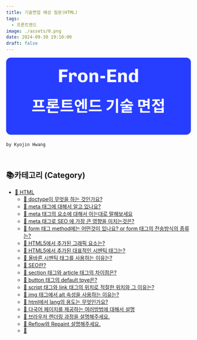 ```yaml
---
title: 기술면접 예상 질문(HTML)
tags:
  - 프론트엔드
image: ./assets/0.png
date: 2024-09-30 19:10:00
draft: false
---
```


![banner](./assets/0.png)

`by Kyojin Hwang`

<br/>

## 📚카테고리 (Category)

- [📌 HTML](#📌-HTML)
  - [🦴 doctype이 무엇을 하는 것인가요?](#<strong>🦴-doctype이-무엇을-하는-것인가요?</strong>)
  - [🦴 meta 태그에 대해서 알고 있나요?](#<strong>🦴-meta-태그에-대해서-알고-있나요?</strong>)
  - [🦴 meta 태그의 요소에 대해서 아는대로 말해보세요](#<strong>🦴-meta-태그의-요소에-대해서-아는대로-말해보세요</strong>)
  - [🦴 meta 태그로 SEO 에 가장 큰 영향을 미치는것은?](#<strong>🦴-meta-태그로-SEO-에-가장-큰-영향을-미치는것은?</strong>)
  - [🦴 form 태그 method에는 어떤것이 있나요? or form 태그의 전송방식의 종류는?](#<strong>🦴-form-태그-method에는-어떤것이-있나요?-or-form-태그의-전송방식의-종류는?</strong>)
  - [🦴 HTML5에서 추가된 그래픽 요소는?](#<strong>🦴-HTML5에서-추가된-그래픽-요소는?</strong>)
  - [🦴 HTML5에서 추가된 대표적인 시멘틱 태그는?](#<strong>🦴-HTML5에서-추가된-대표적인-시멘틱-태그는?</strong>)
  - [🦴 올바른 시멘틱 태그를 사용하는 이유는?](#<strong>🦴-올바른-시멘틱-태그를-사용하는-이유는?</strong>)
  - [🦴 SEO란?](#<strong>🦴-SEO란?</strong>)
  - [🦴 section 태그와 article 태그의 차이점은?](#<strong>🦴-section-태그와-article-태그의-차이점은?</strong>)
  - [🦴 button 태그의 default tpye은?](#<strong>🦴-button-태그의-default-tpye은?</strong>)
  - [🦴 script 태그와 link 태그의 위치로 적절한 위치와 그 이유는?](#<strong>🦴-script-태그와-link-태그의-위치로-적절한-위치와-그-이유는?</strong>)
  - [🦴 img 태그에서 alt 속성을 사용하는 이유는?](#<strong>🦴-img-태그에서-alt-속성을-사용하는-이유는?</strong>)
  - [🦴 html에서 lang의 용도는 무엇인가요?](#<strong>🦴-html에서-lang의-용도는-무엇인가요?</strong>)
  - [🦴 다국어 페이지를 제공하는 여러방법에 대해서 설명](#<strong>🦴-다국어-페이지를-제공하는-여러방법에-대해서-설명</strong>)
  - [🦴 브라우저 렌더링 과정을 설명해주세요.](#<strong>🦴-브라우저-렌더링-과정을-설명해주세요.</strong>)
  - [🦴 Reflow와 Repaint 설명해주세요.](#<strong>🦴-Reflow와-Repaint-설명해주세요.</strong>)
  - [🦴 <script>, <script async>와 <script defer> 차이점을 설명해주세요.](#<strong>🦴-<code><script></code>,-<code><script-async></code>와-<code><script-defer></code>-차이점을-설명해주세요.</strong>)
  - [🦴 data-속성은 무엇을 하는 것인가요? 사용했을 때 이점은 무엇인가요?](#<strong>🦴-data-속성은-무엇을-하는-것인가요?-사용했을-때-이점은-무엇인가요?</strong>)
  - [🦴 Progressive rendering이란 무엇인가요?](#<strong>🦴-Progressive-rendering이란-무엇인가요?</strong>)

## 📌 Computer Science

### **🔓 CORS란 무엇인가요?**

- 약어 : Cross-Origin Resource Sharing ( 교차 출처 리소스 공유)
- 악의적인 웹 사이트가 사용자의 브라우저를 통해 다른 사이트에 요청을 보내 사용자 정보를 훔치는 공격을 막기 위해 동일 출처 정책이 도입되었습니다. 하지만, CORS를 통해 서버는 명시적으로 안전한 출처에 대해 교차 출처 요청을 허용할 수 있습니다.

### **🍪 Cookie, SessionStorage, LocalStorage의 차이점을 설명**

**생성 방법**

- 쿠키는 서버 측에서 Set-Cookie 헤더를 사용하거나 브라우저에서 직접 생성할 수 있다.
- local과 session은 클라이언트(브라우저)에서 자바 스크립트를 사용하여 생성한다.

**데이터 만료**

- 쿠키는 수동으로 설정한다.
- local은 영구적이며 session은 브라우저 탭을 닫을 때 만료된다.

**브라우저 전체에서 지속**

- Local에서만 가능하다.
- 쿠키는 만료 설정 여부에 따라 다르다.

**용량**

- 쿠키 (4kb)
- local/session (5MB)

**접근성**

- session만 같은 탭에서 지속되며
- 쿠키와 local은 모든 윈도우에서 접근 가능하다.

## 📌 HTML

### **🦴 doctype이 무엇을 하는 것인가요?**

- document type의 약어이다.
- 웹 페이지의 `최상단에 DOCTYPE을 선언`하여 웹 페이지가 어떤 버전의 `HTML, XHTML을 사용하는지 명시`한다.
- `HTML5 이전버전을 폐지하지 않는 이유` : 과거에 작성된, 웹 자료의 보존이 필요하기 때문에 유지하고 있다고 한다.

### **🦴 meta 태그에 대해서 알고 있나요?**

- 메타데이터는 문서에 대한 추가 정보를 제공하며, 브라우저나 검색 엔진(SEO) 등이 문서를 해석하고 처리할 때 활용
- `<head>` 태그 안에 사용되는 태그
- **http-equiv="항목 명"**
  - 웹 브라우저 서버에 명령을 내리는 속성
  - name 속성을 대신해 사용할 수 있음
  - html 문서가 응답 헤더와 함께 서버로부터 웹 브라우저에 전송되었을때만 의미를 가짐
  - content 속성의 정보, 값을 위한 HTTP header를 제공
- **name="정보 이름"**
  - meta 정보의 이름을 지정
  - 여러개 meta 정보의 이름을 정할 수 있으며, 지정하지 않으면 http-equiv와 같은 기능
- **content="정보 값"**
  - meta 정보의 내용을 지정
  - name 속성과 http-equiv와 연관된 값을 줌

### **🦴 meta 태그의 요소에 대해서 아는대로 말해보세요**

`keywords`

- 검색엔진에 의해 검색되는 단어 지정

```html {numberLines}
<meta name="keywords" content="HTML" />
```

`title`

- 홈페이지 제목

```html {numberLines}
<meta name="title" content="Owen | 블로그" />
```

`Description`

- 검색 결과에 표시되는 문자 지정

```html {numberLines}
<meta name="Description" content="안녕하세요. OWEN의 개발 블로그 입니다." />
```

`robots`

- 검색 로봇 제어
  - noindex: 검색 결과에 이 페이지를 표시 하지 않는다.
  - nofollow: 이 페이지의 링크를 따라가지 않는다.
  - noarchive: 검색 결과에 저장된 페이지 링크를 표시하지 않는다.
  - All(기본값): 색인 생성이나 게재에 대한 제한이 없음, 기본값이므로 명시적으로 표시해도 효과 없음
  - Non: noindex, nofollow와 같음
  - index: 그 페이지를 수집대상으로 한다.
  - Follow: 그 페이지를 포함해 링크가 걸린 곳을 수집대상으로 한다.

```html {numberLines}
<meta name="robots" content="noindex, nofollow" />
```

`charset`

- 문자 코드의 종류 설정
- UTF-8 인코딩하는 방식을 선언하는 이유는 글자 깨짐 현상을 방지하기 위함이다.

```html {numberLines}
<meta charset="UTF-8" />
```

`refresh`

- 새로 고침, 입력한 주소로 n초 후 이동

```html {numberLines}
<!-- 360초마다 새로고침 -->
<meta http-equiv="refresh" content="360" />

<!-- 네이버 주소로 3초 후 이동 -->
<meta http-equiv="refresh" content="3;url=http://naver.com" />
```

`og`

- 콘텐츠의 요약내용이 SNS에 게시되는데 최적화된 데이터를 가지고 갈 수 있도록 설정

```html {numberLines}
<meta property="og:title" content="콘텐츠 제목" />
<meta property="og:url" content="웹페이지 URL" />
<meta property="og:type" content="웹페이지 타입(blog, website 등)" />
<meta property="og:image" content="표시되는 이미지" />
<meta property="og:title" content="웹사이트 이름" />
<meta property="og:description" content="웹페이지 설명" />
```

`expires`

- 캐시 만료일

```html {numberLines}
<meta http-equiv="Expires" content="Mon, 30 Sep 2024 19:15:23 GMT" />
```

`viewport`

- 웹페이지의 반응형 디자인을 설정하는 데 사용됩니다. 주로 모바일 디바이스에서 페이지의 확대/축소 설정을 정의합니다.

```html {numberLines}
<meta name="viewport" content="width=device-width, initial-scale=1.0" />
```

### **🦴 meta 태그로 SEO 에 가장 큰 영향을 미치는것은?**

- title, description, robots이며, 이들은 SEO 성능에 직접적인 영향을 미친다.

### **🦴 form 태그 method에는 어떤것이 있나요? or form 태그의 전송방식의 종류는?**

- GET, POST

### **🦴 HTML5에서 추가된 그래픽 요소는?**

- `<SVG>, <Canvas>`

### **🦴 HTML5에서 추가된 대표적인 시멘틱 태그는?**

- `<header>` : 도입부에 해당하는 콘텐츠를 가지고 있는 부분을 의미합니다. 웹페이지 로고 등이 들어갑니다.
- `<nav>` : HTML 문서 사이를 탐색할 수 있는 링크의 집합을 정의합니다. 메뉴바로 주로 사용됩니다.
- `<main>` : HTML 문서의 핵심적인 내용이 들어있는 부분을 의미합니다. 쇼핑몰 같은 경우 상품목록들이 있는 부분입니다.
- `<section>` : 제목을 가지고 있으며, HTML 문서의 전체적인 내용과 관련이 있는 콘텐츠의 집합입니다.
- `<article>` : 독립적인 하나의 콘텐츠 영역입니다. 웹사이트의 나머지 부분과는 별도로 읽을 수 있어야합니다.

### **🦴 올바른 시멘틱 태그를 사용하는 이유는?**

- 시맨틱 태그를 활용하면 코드를 읽기 쉽게 만들 뿐만 아니라, SEO에 유리하며 웹 접근성에도 이점을 가집니다.

### **🦴 SEO란?**

- SEO(검색 엔진 최적화, Search Engine Optimization)는 웹 사이트가 검색 엔진에서 잘 인식되도록 최적화하는 작업
- 웹 사이트의 노출 순위를 높이고, 더 많은 트래픽을 유도

### **🦴 section 태그와 article 태그의 차이점은?**

- section
  - 문서 내에서 논리적으로 관련된 내용의 그룹을 구분할 때 사용
  - 장, 섹션, 구역 나눌때 사용
- articel
  - 독립적이고 완결된 콘텐츠를 나타낼 때 사용
  - 뉴스기사, 블로그, 게시물

### **🦴 button 태그의 default tpye은?**

- submit

### **🦴 script 태그와 link 태그의 위치로 적절한 위치와 그 이유는?**

**script 태그**

- `<body>` 태그 닫히기 직전 또는 `<head>` 태그안에 넣어야하는 경우는 defer or async를 사용하여 랜더링 차단 방지를 한다.
- `<body>` 태그 닫히기 직전에 하는 이유는 HTML 랜더링을 중단 하기때문이다.
- defer : HTML 파싱이 끝날 때까지 스크립트를 다운로드한 후 실행한다.
- async : 독립적인 스크립트에 적합하다.

**link 태그**

- `<head>` 태그 안에 위치시키는 것이 가장 적절합니다.
- HTML 파일과 동시에 CSS 파일을 점진적으로 렌더링될 수 있기 떄문이다.
- 사이트 성능 점수의 사이트 최적화

### **🦴 img 태그에서 alt 속성을 사용하는 이유는?**

- 시각적으로 불편하신분들이 스크린 리더를 사용할 때 alt 속성의 내용이 보여진다. `(웹 접근성 향상)`
- 웹페이지의 검색엔진 순위 향상.
- 이미지가 어떤 이유 떄문에 로딩 되지 않을때 대체 텍스트.

### **🦴 html에서 lang의 용도는 무엇인가요?**

- 스크린 리더가 웹페이지의 언어를 인식하고, 해당 언어에 맞는 음성을 제공
- 크롬 브라우저에 있는 자동 번역 기능을 사용할 때, 웹페이지의 언어를 자동으로 감지하여 번역
- 검색 엔진이 웹페이지의 언어를 인식하고, 해당 언어로 검색 결과를 제공

### **🦴 다국어 페이지를 제공하는 여러방법에 대해서 설명**

**첫번째 방법** : 하위 도메인(Subdomain) 또는 디렉토리(Subdirectory)를 사용

- 장점
  - 각 언어별로 독립적인 URL을 가질 수 있어 검색 엔진 최적화(SEO)에 유리하다.
- 단점
  - 모든 언어 버전을 유지 관리하는 데 추가적인 노력이 필요할 수 있다.
- 예시
  - 하위도메인 : 영어 버전은 `en.example.com` 한국어 버전은 `ko.example.com`
  - 디렉토리 : 영어 페이지는 `example.com/en/` 한국어 페이지는 `example.com/ko/`

<br/>

**두번째 방법** : URL 파라미터 사용

- 장점
  - URL 구조를 간단하게 유지할 수 있으며, 다국어 설정을 쉽게 전환할 수 있다.
- 단점
  - SEO 측면에서 덜 유리할 수 있으며, 사용자 친화성이 떨어질 수 있다.
- 예시
  - example.com?lang=en , example.com?lang=ko

**세번째 방법** : 언어 선택 드롭다운 메뉴

- 장점
  - 사용자에게 언어 선택권을 주어 더 나은 경험을 제공하며, SEO에도 유리하다.
- 단점
  - 페이지 로딩 시에 언어를 다시 선택해야 하는 번거로움이 있을 수 있다.

### **🦴 브라우저 렌더링 과정을 설명해주세요.**

- html 파싱 → DOM tree 생성 → Css파싱 → CSSOM tree 생성 → (DOM tree + CSSOM tree)Render tree 생성 → 레이아웃 → 페인트

### **🦴 Reflow와 Repaint 설명해주세요.**

**Reflow**

- HTML요소의 크기나 위치 등의 레이아웃 수치가 변하면 해당 요소의 영향을 받는 자식 노드나 부모 노드들을 포함하여 Layout(Reflow)과정을 다시 수행 하는 과정
  - `Layout 과정` : 뷰포트 내에서 요소들이 어떻게 배치되는지를 결정하는 과정
- 예시
  - 페이지 초기 렌더링 시 (최초 Layout 과정)
  - 브라우저 리사이징 시 (Viewport 크기 변경)
  - 노드 추가 또는 제거
  - DOM 노드의 위치 변경
  - DOM 노드의 크기 변경(margin, padding, border, width, height 등..)
  - 요소의 위치, 크기 변경
  - 폰트 변경과 이미지 크기 변경

**Repaint**

- Reflow만 수행되면 실제 화면에는 반영되지 않기 때문에 다시 Painting이 일어나야 한다. 이 과정을 Repaint라고 한다.
  - `Painting` : 레이아웃 단계에서 계산된 위치와 크기를 기반으로 실제로 화면에 픽셀을 그리는 과정.
- Reflow가 발생하지 않아도 background-color 나 opacity 같이 레이아웃에 영향을 주지 않는 스타일 속성이 변했을 때는 reflow 없이 repaint만 일어난다.

### **🦴 `<script>`, `<script async>`와 `<script defer>` 차이점을 설명해주세요.**

| 속성                         | 다운로드 시점     | 실행 시점                  | HTML 파싱 중단     |
| ---------------------------- | ----------------- | -------------------------- | ------------------ |
| `<script>` in `<head>`       | 즉시              | 다운로드 완료 후 즉시 실행 | 중단됨             |
| `<script>` in `<body>` 끝    | HTML 파싱 완료 후 | 다운로드 완료 후 즉시 실행 | 중단되지 않음      |
| `<script async>` in `<head>` | 병렬로 다운로드   | 다운로드 완료 후 즉시 실행 | 중단됨 (즉시 실행) |
| `<script defer>` in `<head>` | 병렬로 다운로드   | HTML 파싱이 완료된 후 실행 | 중단되지 않음      |

### **🦴 data-속성은 무엇을 하는 것인가요? 사용했을 때 이점은 무엇인가요?**

- data- 속성은 커스텀 데이터를 쉽게 접근할 수 있게 해 주며, HTML과 자바스크립트 간의 데이터 통신을 간단하게 처리할 수 있다.

### **🦴 Progressive rendering이란 무엇인가요?**

- 콘텐츠를 가능한 빠르게 표시하기 위해 웹 페이지의 성능을 향상시키는데 사용되는 기술.
- 대규모 웹사이트나 네트워크 속도가 느린환경에서 사용하기 적합.
- 예시
  - Lazy Loading
  - 스켈레톤 UI

[📚Move](<#📚카테고리-(Category)>)
